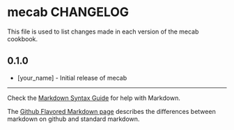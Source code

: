 mecab CHANGELOG
===============

This file is used to list changes made in each version of the mecab cookbook.

0.1.0
-----
- [your_name] - Initial release of mecab

- - -
Check the [Markdown Syntax Guide](http://daringfireball.net/projects/markdown/syntax) for help with Markdown.

The [Github Flavored Markdown page](http://github.github.com/github-flavored-markdown/) describes the differences between markdown on github and standard markdown.
